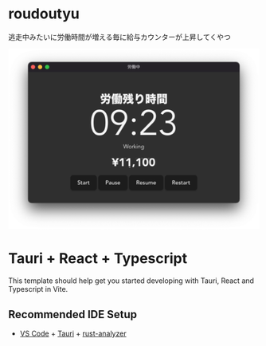 # roudoutyu
逃走中みたいに労働時間が増える毎に給与カウンターが上昇してくやつ

![Sample Image](./docs/images/sample.png)

# Tauri + React + Typescript

This template should help get you started developing with Tauri, React and Typescript in Vite.

## Recommended IDE Setup

- [VS Code](https://code.visualstudio.com/) + [Tauri](https://marketplace.visualstudio.com/items?itemName=tauri-apps.tauri-vscode) + [rust-analyzer](https://marketplace.visualstudio.com/items?itemName=rust-lang.rust-analyzer)

